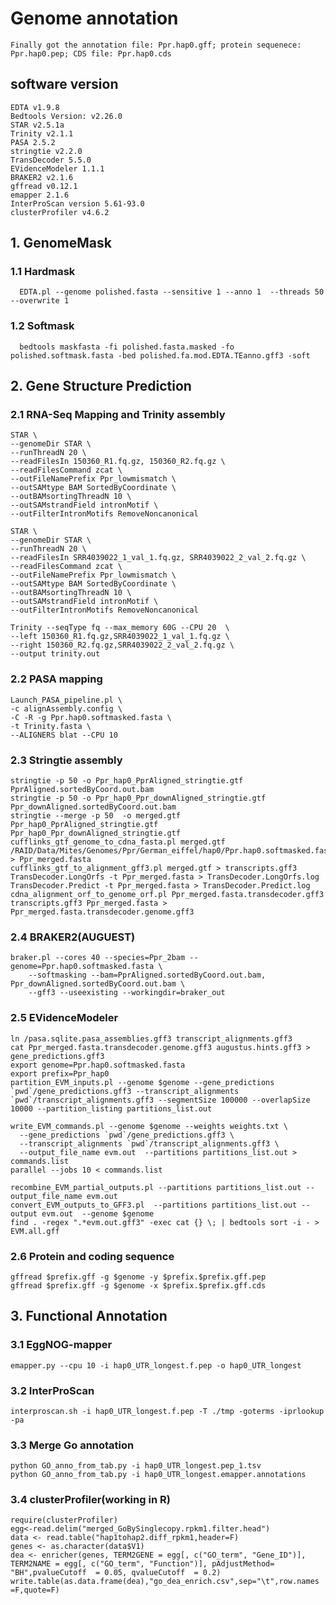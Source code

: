 # Genome annotation
	Finally got the annotation file: Ppr.hap0.gff; protein sequenece: Ppr.hap0.pep; CDS file: Ppr.hap0.cds
## software version
	EDTA v1.9.8 	
	Bedtools Version: v2.26.0
	STAR v2.5.1a
	Trinity v2.1.1
	PASA 2.5.2
	stringtie v2.2.0
	TransDecoder 5.5.0
	EVidenceModeler 1.1.1
	BRAKER2 v2.1.6
	gffread v0.12.1
	emapper 2.1.6
	InterProScan version 5.61-93.0
	clusterProfiler v4.6.2

## 1. GenomeMask
### 1.1 Hardmask
	  EDTA.pl --genome polished.fasta --sensitive 1 --anno 1  --threads 50 --overwrite 1
### 1.2 Softmask
	  bedtools maskfasta -fi polished.fasta.masked -fo polished.softmask.fasta -bed polished.fa.mod.EDTA.TEanno.gff3 -soft
	  
## 2. Gene Structure Prediction
### 2.1 RNA-Seq Mapping and Trinity assembly
	STAR \
	--genomeDir STAR \
	--runThreadN 20 \
	--readFilesIn 150360_R1.fq.gz, 150360_R2.fq.gz \
	--readFilesCommand zcat \
	--outFileNamePrefix Ppr_lowmismatch \
	--outSAMtype BAM SortedByCoordinate \
	--outBAMsortingThreadN 10 \
	--outSAMstrandField intronMotif \
	--outFilterIntronMotifs RemoveNoncanonical
 	
	STAR \
	--genomeDir STAR \
	--runThreadN 20 \
	--readFilesIn SRR4039022_1_val_1.fq.gz, SRR4039022_2_val_2.fq.gz \
	--readFilesCommand zcat \
	--outFileNamePrefix Ppr_lowmismatch \
	--outSAMtype BAM SortedByCoordinate \
	--outBAMsortingThreadN 10 \
	--outSAMstrandField intronMotif \
	--outFilterIntronMotifs RemoveNoncanonical

  	Trinity --seqType fq --max_memory 60G --CPU 20  \
  	--left 150360_R1.fq.gz,SRR4039022_1_val_1.fq.gz \
  	--right 150360_R2.fq.gz,SRR4039022_2_val_2.fq.gz \
	--output trinity.out

### 2.2 PASA mapping
	Launch_PASA_pipeline.pl \
	-c alignAssembly.config \
	-C -R -g Ppr.hap0.softmasked.fasta \
	-t Trinity.fasta \
	--ALIGNERS blat --CPU 10

### 2.3 Stringtie assembly
	stringtie -p 50 -o Ppr_hap0_PprAligned_stringtie.gtf PprAligned.sortedByCoord.out.bam
	stringtie -p 50 -o Ppr_hap0_Ppr_downAligned_stringtie.gtf Ppr_downAligned.sortedByCoord.out.bam
	stringtie --merge -p 50  -o merged.gtf Ppr_hap0_PprAligned_stringtie.gtf Ppr_hap0_Ppr_downAligned_stringtie.gtf
	cufflinks_gtf_genome_to_cdna_fasta.pl merged.gtf /RAID/Data/Mites/Genomes/Ppr/German_eiffel/hap0/Ppr.hap0.softmasked.fasta > Ppr_merged.fasta
	cufflinks_gtf_to_alignment_gff3.pl merged.gtf > transcripts.gff3
	TransDecoder.LongOrfs -t Ppr_merged.fasta > TransDecoder.LongOrfs.log
	TransDecoder.Predict -t Ppr_merged.fasta > TransDecoder.Predict.log 
	cdna_alignment_orf_to_genome_orf.pl Ppr_merged.fasta.transdecoder.gff3 transcripts.gff3 Ppr_merged.fasta > Ppr_merged.fasta.transdecoder.genome.gff3

### 2.4 BRAKER2(AUGUEST)
	braker.pl --cores 40 --species=Ppr_2bam --genome=Ppr.hap0.softmasked.fasta \
		--softmasking --bam=PprAligned.sortedByCoord.out.bam, Ppr_downAligned.sortedByCoord.out.bam \
		--gff3 --useexisting --workingdir=braker_out
    
### 2.5 EVidenceModeler
	ln /pasa.sqlite.pasa_assemblies.gff3 transcript_alignments.gff3
	cat Ppr_merged.fasta.transdecoder.genome.gff3 augustus.hints.gff3 > gene_predictions.gff3
	export genome=Ppr.hap0.softmasked.fasta
	export prefix=Ppr_hap0
	partition_EVM_inputs.pl --genome $genome --gene_predictions `pwd`/gene_predictions.gff3 --transcript_alignments `pwd`/transcript_alignments.gff3 --segmentSize 100000 --overlapSize 10000 --partition_listing partitions_list.out
  
  	write_EVM_commands.pl --genome $genome --weights weights.txt \
	  --gene_predictions `pwd`/gene_predictions.gff3 \
	  --transcript_alignments `pwd`/transcript_alignments.gff3 \
	  --output_file_name evm.out  --partitions partitions_list.out >  commands.list
	parallel --jobs 10 < commands.list
  
	recombine_EVM_partial_outputs.pl --partitions partitions_list.out --output_file_name evm.out
	convert_EVM_outputs_to_GFF3.pl  --partitions partitions_list.out --output evm.out  --genome $genome
	find . -regex ".*evm.out.gff3" -exec cat {} \; | bedtools sort -i - > EVM.all.gff
  
### 2.6 Protein and coding sequence 
	gffread $prefix.gff -g $genome -y $prefix.$prefix.gff.pep
	gffread $prefix.gff -g $genome -x $prefix.$prefix.gff.cds

## 3. Functional Annotation
### 3.1 EggNOG-mapper 
	emapper.py --cpu 10 -i hap0_UTR_longest.f.pep -o hap0_UTR_longest
 
### 3.2 InterProScan
	interproscan.sh -i hap0_UTR_longest.f.pep -T ./tmp -goterms -iprlookup -pa

### 3.3 Merge Go annotation
	python GO_anno_from_tab.py -i hap0_UTR_longest.pep_1.tsv
	python GO_anno_from_tab.py -i hap0_UTR_longest.emapper.annotations

### 3.4 clusterProfiler(working in R)
	require(clusterProfiler)
	egg<-read.delim("merged_GoBySinglecopy.rpkm1.filter.head")
	data <- read.table("hap1tohap2.diff_rpkm1,header=F)
	genes <- as.character(data$V1)
	dea <- enricher(genes, TERM2GENE = egg[, c("GO_term", "Gene_ID")], TERM2NAME = egg[, c("GO_term", "Function")], pAdjustMethod= "BH",pvalueCutoff  = 0.05, qvalueCutoff  = 0.2)
	write.table(as.data.frame(dea),"go_dea_enrich.csv",sep="\t",row.names =F,quote=F)




